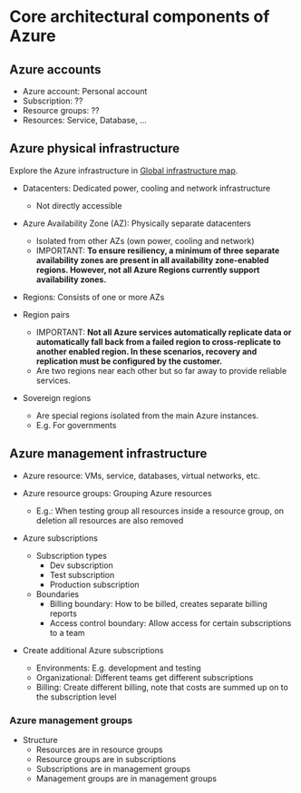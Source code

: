 
# Core architectural components of Azure 

## Azure accounts

* Azure account: Personal account
* Subscription: ??
* Resource groups: ??
* Resources: Service, Database, ...



## Azure physical infrastructure

Explore the Azure infrastructure in [Global infrastructure map](https://infrastructuremap.microsoft.com/).

* Datacenters: Dedicated power, cooling and network infrastructure
  * Not directly accessible

* Azure Availability Zone (AZ): Physically separate datacenters
  * Isolated from other AZs (own power, cooling and network)
  * IMPORTANT: **To ensure resiliency, a minimum of three separate availability zones are present in all availability zone-enabled regions. However, not all Azure Regions currently support availability zones.**

* Regions: Consists of one or more AZs


* Region pairs
  * IMPORTANT: **Not all Azure services automatically replicate data or automatically fall back from a failed region to cross-replicate to another enabled region. In these scenarios, recovery and replication must be configured by the customer.**
  * Are two regions near each other but so far away to provide reliable services.

* Sovereign regions
  * Are special regions isolated from the main Azure instances.
  * E.g. For governments



## Azure management infrastructure

* Azure resource: VMs, service, databases, virtual networks, etc.
* Azure resource groups: Grouping Azure resources
  * E.g.: When testing group all resources inside a resource group, on deletion all resources are also removed

* Azure subscriptions
  * Subscription types
    * Dev subscription
    * Test subscription
    * Production subscription
  * Boundaries
    * Billing boundary: How to be billed, creates separate billing reports
    * Access control boundary: Allow access for certain subscriptions to a team
  
* Create additional Azure subscriptions
  * Environments: E.g. development and testing
  * Organizational: Different teams get different subscriptions
  * Billing: Create different billing, note that costs are summed up on to the subscription level


### Azure management groups

* Structure
  * Resources are in resource groups
  * Resource groups are in subscriptions
  * Subscriptions are in management groups
  * Management groups are in management groups

